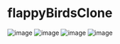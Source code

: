 # flappyBirdsClone
 
![image](https://user-images.githubusercontent.com/86603322/172054772-61e65e83-8f30-4a21-8e54-3123450cd611.png)
![image](https://user-images.githubusercontent.com/86603322/172054782-4101d79d-e3f4-41fe-8343-127bf659c8e2.png)
![image](https://user-images.githubusercontent.com/86603322/172054812-f5a32ebf-1686-4f0f-82d2-da6ad7087c2b.png)
![image](https://user-images.githubusercontent.com/86603322/172054826-666b3868-fded-45ca-940c-8d9b5914a4c8.png)


